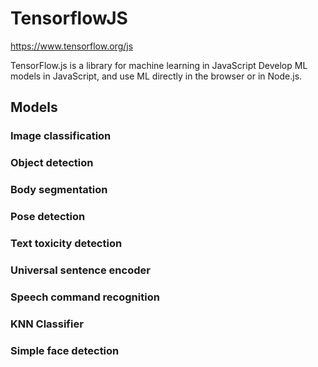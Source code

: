 # TensorflowJS
https://www.tensorflow.org/js

TensorFlow.js is a library for machine learning in JavaScript
Develop ML models in JavaScript, and use ML directly in the browser or in Node.js.
## Models
### Image classification
### Object detection
### Body segmentation
### Pose detection
### Text toxicity detection
### Universal sentence encoder
### Speech command recognition
### KNN Classifier
### Simple face detection
